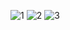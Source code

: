 ![1](https://github.com/RadhikaaSathe/EComerce_Router_React/assets/72306932/c91087c3-f736-4d9f-8fdf-d75d75ebe748)
![2](https://github.com/RadhikaaSathe/EComerce_Router_React/assets/72306932/b8a764b8-7850-4600-b06b-1f717f892690)
![3](https://github.com/RadhikaaSathe/EComerce_Router_React/assets/72306932/6073f4c3-6762-41b9-90fe-20444186e734)
